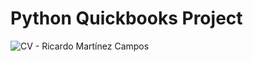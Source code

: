 # Python Quickbooks Project

![CV - Ricardo Martínez Campos](https://user-images.githubusercontent.com/56482482/115290987-d1bcd580-a119-11eb-8db5-a6ba8b492e43.png)
